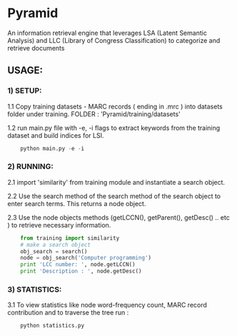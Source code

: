 # Pyramid

An information retrieval engine that leverages LSA (Latent Semantic Analysis) and LLC (Library of Congress Classification) to categorize and retrieve documents


## USAGE:

### 1) SETUP:

1.1 Copy training datasets - MARC records ( ending in .mrc ) into datasets folder under training. 
FOLDER : 'Pyramid/training/datasets'


1.2 run main.py file with -e, -i flags to extract keywords from the training dataset and build indices for LSI.
	
```python
	python main.py -e -i
```


### 2) RUNNING:


2.1 import 'similarity' from training module and instantiate a search object.

2.2 Use the search method of the search method of the search object to enter search terms. This returns a node object.


2.3 Use the node objects methods (getLCCN(), getParent(), getDesc() .. etc ) to retrieve necessary information.
	
	
```python
	from training import similarity
	# make a search object
	obj_search = search()
	node = obj_search('Computer programming')
	print 'LCC number: ', node.getLCCN()
	print 'Description : ', node.getDesc()
```


### 3) STATISTICS:

3.1 To view statistics like node word-frequency count, MARC record contribution and to traverse the tree run :

```python
	python statistics.py
```

